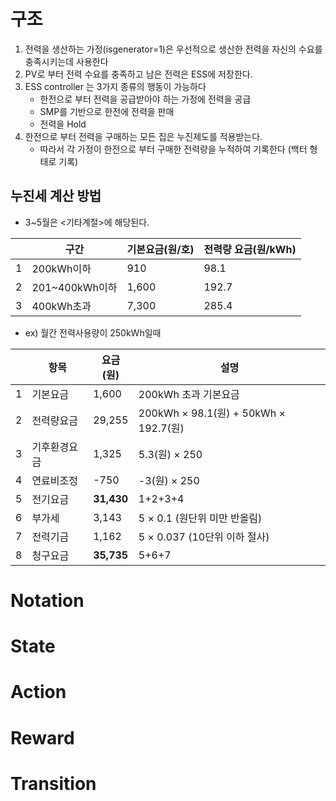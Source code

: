 # 구조 

1. 전력을 생산하는 가정(isgenerator=1)은 우선적으로 생산한 전력을 자신의 수요를 충족시키는데 사용한다
2. PV로 부터 전력 수요를 충족하고 남은 전력은 ESS에 저장한다. 
3. ESS controller 는 3가지 종류의 행동이 가능하다 
    + 한전으로 부터 전력을 공급받아야 하는 가정에 전력을 공급
    + SMP를 기반으로 한전에 전력을 판매
    + 전력을 Hold 
4. 한전으로 부터 전력을 구매하는 모든 집은 누진제도를 적용받는다.
    + 따라서 각 가정이 한전으로 부터 구매한 전력량을 누적하여 기록한다 (백터 형태로 기록)

## 누진세 계산 방법 

+ 3~5월은 <기타계절>에 해당된다.


||구간  |기본요금(원/호)|전력량 요금(원/kWh)|
|------|---|---|---|
|1     |200kWh이하        |910    |98.1|
|2     |201~400kWh이하    |1,600  |192.7|
|3     |400kWh초과        |7,300  |285.4|



+ ex) 월간 전력사용량이 250kWh일때


|      |항목  |요금(원)|설명|
|------|---|---|---|
|1     |기본요금         |1,600    |200kWh 초과 기본요금|
|2     |전력량요금       |29,255  |200kWh $\times$ 98.1(원) + 50kWh $\times$ 192.7(원)|
|3     |기후환경요금     |1,325  |5.3(원) $\times$ 250|
|4     |연료비조정       |-750  |-3(원) $\times$ 250|
|5     |전기요금        |**31,430**  |1+2+3+4|
|6     |부가세          |3,143  |5 $\times$ 0.1 (원단위 미만 반올림)|
|7     |전력기금        |1,162  |5 $\times$ 0.037 (10단위 이하 절사)|
|8     |청구요금        |**35,735**  |5+6+7|



# Notation



# State

# Action

# Reward

# Transition
